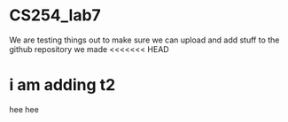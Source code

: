 # CS254_lab7

We are testing things out to make sure we can upload and add stuff to the github repository we made
<<<<<<< HEAD

i am adding t2
=======
hee hee


